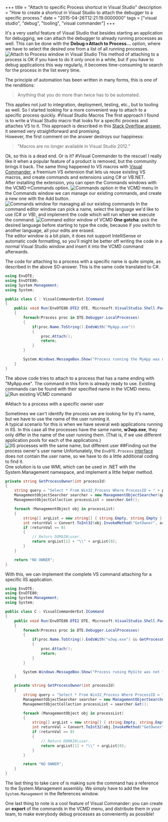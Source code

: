 +++
title = "Attach to specific Process shortcut in Visual Studio"
description = "How to create a shortcut in Visual Studio to attach the debugger to a specific process."
date = "2015-04-26T12:21:19.0000000"
tags = ["visual studio", "debug", "tooling", "visual commander"]
+++

It's a very useful feature of Visual Studio that besides starting an application for debugging, we can attach the debugger to already running processes as well.
This can be done with the **Debug->Attach to Process...** option, where we have to select the desired one from a list of all running processes.
![Attach to Process window in Visual Studio](/images/2015/04/attach_window.png)
This method of attaching to a process is OK if you have to do it only once in a while, but if you have to debug applications this way regularly, it becomes time-consuming to search for the process in the list every time.

The principle of automation has been written in many forms, this is one of the renditions:
>Anything that you do more than twice has to be automated.

This applies not just to integration, deployment, testing, etc., but  to tooling as well.
So I started looking for a more convenient way to attach to a specific process quickly.
#Visual Studio Macros
The first approach I found is to write a Visual Studio macro that looks for a specific process and attaches VS to it. This approach is described in this [Stack Overflow answer](http://stackoverflow.com/a/6696813/974733), it seemed very straightforward and promising.  
However, the first comment on the answer destroys our happiness:
>"Macros are no longer available in Visual Studio 2012."

Ok, so this is a dead end. Or is it?
#Visual Commander to the rescue!
I really like it when a popular feature of a product is removed, but the community brings it back. The same thing happened to VS macros with [Visual Commander](https://vlasovstudio.com/visual-commander/), a freemium VS extension that lets us reuse existing VS macros, and create commands and extensions using C# or VB.NET.  
After installing the extension, you can open the Commands windows with the VCMD->Commands option.
![Commands option in the VCMD menu](/images/2015/04/VCMD_menu.png)
In the Commands window we can manage our existing commands, and create a new one with the Add button.
![Commands window for managing all our existing commands](/images/2015/04/vc_commands.png)
In the command editor window can pick a name, select the language we'd like to use (C# or VB), and implement the code which will run when we execute the command.
![Command editor window of VCMD](/images/2015/04/new_command.png)
**One gotcha**: pick the desired language before starting to type the code, because if you switch to another language, all your edits are erased.  
The editor window is a bit plain, it does not support IntelliSense or automatic code formatting, so you'll might be better off writing the code in a normal Visual Studio window and insert it into the VCMD command afterwards.

The code for attaching to a process with a specific name is quite simple, as described in the above SO-answer. This is the same code translated to C#.

```csharp
using EnvDTE;
using EnvDTE80;
using System.Management;
using System;

public class C : VisualCommanderExt.ICommand
{
    public void Run(EnvDTE80.DTE2 DTE, Microsoft.VisualStudio.Shell.Package package) 
    {
        foreach(Process proc in DTE.Debugger.LocalProcesses)
        {
            if(proc.Name.ToString().EndsWith("MyApp.exe"))
            {
                proc.Attach();
                return;
            }
        }

        System.Windows.MessageBox.Show("Process running the MyApp was not found.");
    }
}
```

The above code tries to attach to a process that has a name ending with "MyApp.exe". The command in this form is already ready to use. Existing commands can be found with their specified name in the VCMD menu.
![Run existing VCMD command](/images/2015/04/attachToMyApp.png)

#Attach to a process with a specific owner user

Sometimes we can't identify the process we are looking for by it's name, but we have to use the name of the user running it.  
A typical scenario for this is when we have several web applications running in IIS. In this case all the processes have the same name, **w3wp.exe**, they only differ in the name of the user running them. (That is, if we use different application pools for each of the applications.)
![IIS processes with the same name, but different user](/images/2015/04/attach_iis.png)
##Finding out the process owner's user name
Unfortunately, the `EnvDTE.Process` [interface](https://msdn.microsoft.com/en-us/library/envdte.process.aspx) does not contain the user name, so we have to do a little additional coding to find it.  
One solution is to use WMI, which can be used in .NET with the System.Management namespace, and implement a little helper method.

```csharp
private string GetProcessOwner(int processId)
{
    string query = "Select * From Win32_Process Where ProcessID = " + processId;
    ManagementObjectSearcher searcher = new ManagementObjectSearcher(query);
    ManagementObjectCollection processList = searcher.Get();

    foreach (ManagementObject obj in processList)
    {
        string[] argList = new string[] { string.Empty, string.Empty };
        int returnVal = Convert.ToInt32(obj.InvokeMethod("GetOwner", argList));
        if (returnVal == 0)
        {
            // Return DOMAIN\user.
            return argList[1] + "\\" + argList[0];
        }
    }

    return "NO OWNER";
}
```

With this, we can implement the complete VS command attaching for a specific IIS application.

```csharp
using EnvDTE;
using EnvDTE80;
using System.Management;
using System;

public class C : VisualCommanderExt.ICommand
{
    public void Run(EnvDTE80.DTE2 DTE, Microsoft.VisualStudio.Shell.Package package) 
    {
        foreach(Process proc in DTE.Debugger.LocalProcesses)
        {
            if(proc.Name.ToString().EndsWith("w3wp.exe") && GetProcessOwner(proc.ProcessID) == "IIS APPPOOL\\MySite")
            {
                proc.Attach();
                return;
            }
        }

        System.Windows.MessageBox.Show("Process runing MySite was not found.");
    }

    private string GetProcessOwner(int processId)
    {
        string query = "Select * From Win32_Process Where ProcessID = " + processId;
        ManagementObjectSearcher searcher = new ManagementObjectSearcher(query);
        ManagementObjectCollection processList = searcher.Get();

        foreach (ManagementObject obj in processList)
        {
            string[] argList = new string[] { string.Empty, string.Empty };
            int returnVal = Convert.ToInt32(obj.InvokeMethod("GetOwner", argList));
            if (returnVal == 0)
            {
                // Return DOMAIN\user.
                return argList[1] + "\\" + argList[0];
            }
        }

        return "NO OWNER";
    }
}
```

The last thing to take care of is making sure the command has a reference to the System.Management assembly. We simply have to add the line `System.Management` in the References window.

One last thing to note is a cool feature of Visual Commander: you can create an **export** of the commands in the VCMD menu, and distribute them in your team, to make everybody debug processes as conveniently as possible!
